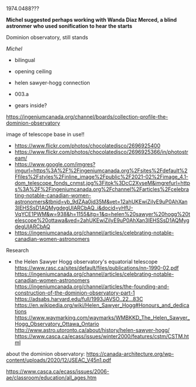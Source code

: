1974.0488???

**Michel suggested perhaps working with Wanda Diaz Merced, a blind astronmer who used sonification to hear the starts**

Dominion observatory, still stands

*Michel*
- bilingual

- opening ceiling
- helen sawyer-hogg connection
- 003.a
- gears inside?

https://ingeniumcanada.org/channel/boards/collection-profile-the-dominion-observatory

image of telescope base in use!!
- https://www.flickr.com/photos/chocolatedisco/2696925400
- https://www.flickr.com/photos/chocolatedisco/2696925366/in/photostream/
- https://www.google.com/imgres?imgurl=https%3A%2F%2Fingeniumcanada.org%2Fsites%2Fdefault%2Ffiles%2Fstyles%2Finline_image%2Fpublic%2F2021-02%2Fimage_4.1-dom_telescope_fonds_cnmst.jpg%3Fitok%3DcC2XyseM&imgrefurl=https%3A%2F%2Fingeniumcanada.org%2Fchannel%2Farticles%2Fcelebrating-notable-canadian-women-astronomers&tbnid=yb_9dZAa0jd35M&vet=12ahUKEwiZiIyE9uP0AhXan3IEHSSsD1AQMygdegUIARCbAQ..i&docid=yHfU-VqYCE1PWM&w=938&h=1155&itg=1&q=helen%20sawyer%20hogg%20telescope%20ottawa&ved=2ahUKEwiZiIyE9uP0AhXan3IEHSSsD1AQMygdegUIARCbAQ
- https://ingeniumcanada.org/channel/articles/celebrating-notable-canadian-women-astronomers

Research
- the Helen Sawyer Hogg observatory's equatorial telescope
https://www.rasc.ca/sites/default/files/publications/nn-1990-02.pdf
https://ingeniumcanada.org/channel/articles/celebrating-notable-canadian-women-astronomers
https://ingeniumcanada.org/channel/articles/the-founding-and-construction-of-the-dominion-observatory-part-1
https://adsabs.harvard.edu/full/1993JAVSO..22...83C
https://en.wikipedia.org/wiki/Helen_Sawyer_Hogg#Honours_and_dedications
https://www.waymarking.com/waymarks/WMBKKD_The_Helen_Sawyer_Hogg_Observatory_Ottawa_Ontario
http://www.astro.utoronto.ca/about/history/helen-sawyer-hogg/
https://www.casca.ca/ecass/issues/winter2000/features/cstm/CSTM.html

about the dominion observatory: https://canada-architecture.org/wp-content/uploads/2020/12/JSEAC_V45n1.pdf

https://www.casca.ca/ecass/issues/2006-ae/classroom/education/all_ages.htm